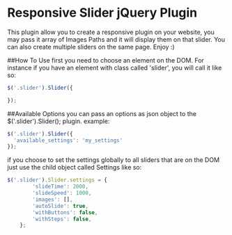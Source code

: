 # Responsive Slider jQuery Plugin
This plugin allow you to create a responsive plugin on your website, you may pass it array of Images Paths and it will display them on that slider. You can also create multiple sliders on the same page. Enjoy :)


##How To Use
first you need to choose an element on the DOM. For instance if you have an element with class called 'slider',
you will call it like so:
```javascript
$('.slider').Slider({

});
```


##Available Options
you can pass an options as json object to the $('.slider').Slider(); plugin.
example:
```javascript
$('.slider').Slider({
  'available_settings': 'my_settings'
});
```


if you choose to set the settings globally to all sliders that are on the DOM just use the child object called Settings like so:
```javascript
$('.slider').Slider.settings = {
		'slideTime': 2000,
		'slideSpeed': 1000,
		'images': [],
		'autoSlide': true,
		'withButtons': false,
		'withSteps': false,
	};
```
